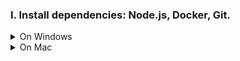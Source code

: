 <p align="center">
<picture>
    <src url="https://ibb.co/f9YCscF">
</picture>
</p>



### I. Install dependencies: Node.js, Docker, Git.

<details>
<summary>On Windows</summary>

1. Enable [Hyper-V](https://learn.microsoft.com/en-us/virtualization/hyper-v-on-windows/quick-start/enable-hyper-v).
2. Install [Docker for Windows](https://docs.docker.com/desktop/install/windows-install/).
3. Install NodeJS LTS using the [official installer](https://nodejs.org/en/download).
4. Install [Git for Windows](https://git-scm.com/download/win).

In all installs it is OK to leave all the options at their default values. You will need a terminal to complete this tutorial - [WSL](https://learn.microsoft.com/en-us/windows/wsl/install) bash is the preferred option.

</details>
<details>
<summary>On Mac</summary>

1. Install [Docker for Mac](https://docs.docker.com/desktop/install/mac-install/).
2. Install Git using the [installer](https://sourceforge.net/projects/git-osx-installer/) or by [other means](https://git-scm.com/download/mac).
3. Install NodeJS LTS using the [official installer](https://nodejs.org/en/download).


<details>
<summary>On Linux or Code spaces </summary>


### II. QUICK START 

Open a terminal and run
```bash

git clone <url>
```

cd Subsquid
```

sudo apt update
```

sudo apt install git
```
sudo apt install nodejs
```
sudo apt install npm
```
npm install -g npm@10.2.0
```
sudo apt-get install ca-certificates curl gnupg lsb-release -y
```

curl -fsSL https://download.docker.com/linux/ubuntu/gpg | sudo gpg --dearmor -o /usr/share/keyrings/docker-archive-keyring.gpg
echo "deb [arch=$(dpkg --print-architecture) signed-by=/usr/share/keyrings/docker-archive-keyring.gpg] https://download.docker.com/linux/ubuntu $(lsb_release -cs) stable" | sudo tee /etc/apt/sources.list.d/docker.list > /dev/null
```

sudo apt-get update
sudo apt-get install docker-ce docker-ce-cli containerd.io -y
```
npm config set prefix ~/Subsquid
```
export PATH="${HOME}/Subsquid/bin:$PATH"
```

cd Subsquid
```
npm install --global @subsquid/cli@latest
```

### Quest Single Proc !!!

cd my-single-chain-squid
```
npm config set prefix ~/my-single-chain-squid
```
export PATH="${HOME}/my-single-chain-squid/bin:$PATH"
```

<details>
<summary>>upload .Key</summary>
Press "Get Key" button in the quest card to obtain the `singleProc.key` key file. Save it to the `./query-gateway/keys` subfolder of the squid folder. The file will be used by the query gateway container.

</details>

### Running !!!

sqd up
npm ci
sqd build
sqd migration:apply
```
sqd run .
```
If the quest process is 100% complete and claim it. next Proc. key

### Stop running !!!

CTRL + C
```
sqd down
```
### Quest Double Proc !!!

cd ..
```
cd my-double-proc-squid
```
npm config set prefix ~/my-double-proc-squid
```
export PATH="${HOME}/my-double-proc-squid/bin:$PATH"
```
<details>
<summary>>upload .Key</summary>
Press "Get Key" button in the quest card to obtain the `doubleProc.key` key file. Save it to the `./query-gateway/keys` subfolder of the squid folder. The file will be used by the query gateway container.
</details>

### Running !!!
sqd up
npm ci
sqd build
sqd migration:apply
```
sqd run .
```
If the quest process is 100% complete and claim it. next Proc. key

### Stop running !!!

CTRL + C
```
sqd down
```
### Quest Triple Proc !!!

cd ..
```
cd my-triple-proc-squid
```
npm config set prefix ~/my-triple-proc-squid
```
export PATH="${HOME}/my-triple-proc-squid/bin:$PATH"
```

<details>
<summary>>upload .Key</summary>
Press "Get Key" button in the quest card to obtain the `tripleProc.key` key file. Save it to the `./query-gateway/keys` subfolder of the squid folder. The file will be used by the query gateway container.

</details>

### Running !!!

sqd up
npm ci
sqd build
sqd migration:apply
```
sqd run .
```
If the quest process is 100% complete and claim it. next Proc. key

### Stop running !!!

CTRL + C
```
sqd down
```

### Quest Quad Proc 

cd ..
```
cd my-quad-proc-squid
```
npm config set prefix ~/my-quad-proc-squid
```
export PATH="${HOME}/my-quad-proc-squid/bin:$PATH"
```

<details>
<summary>>upload Key quadproc.key</summary>
Press "Get Key" button in the quest card to obtain the `quadProc.key` key file. Save it to the `./query-gateway/keys` subfolder of the squid folder. The file will be used by the query gateway container.
</details>
### Running

sqd up
npm ci
sqd build
sqd migration:apply
```
sqd run .
```
If the quest process is 100% complete and claim it. next Proc. key

### Stop running

CTRL + C
```
sqd down
```

### The command should output lines like these:
   ```
   [api] 09:56:02 WARN  sqd:graphql-server enabling dumb in-memory cache (size: 100mb, ttl: 1000ms, max-age: 1000ms)
   [api] 09:56:02 INFO  sqd:graphql-server listening on port 4350
   [processor] 09:56:04 INFO  sqd:processor processing blocks from 6000000
   [processor] 09:56:05 INFO  sqd:processor using archive data source
   [processor] 09:56:05 INFO  sqd:processor prometheus metrics are served at port 33097
   [processor] 09:56:08 INFO  sqd:processor:mapping Burned 59865654 Gwei from 6000000 to 6016939
   [processor] 09:56:08 INFO  sqd:processor 6016939 / 17743832, rate: 5506 blocks/sec, mapping: 304 blocks/sec, 182 items/sec, eta: 36m
   ```
   The squid should sync in 10-15 minutes. When it's done, stop it with Ctrl-C, then stop and remove the auxiliary containers with
   ```bash
